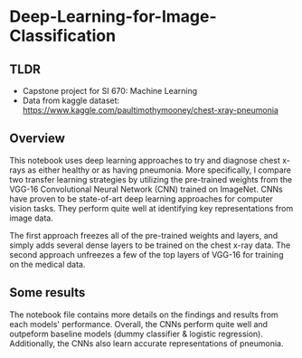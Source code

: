 # Deep-Learning-for-Image-Classification

## TLDR
* Capstone project for SI 670: Machine Learning
* Data from kaggle dataset: https://www.kaggle.com/paultimothymooney/chest-xray-pneumonia

## Overview
This notebook uses deep learning approaches to try and diagnose chest x-rays as either healthy or as having pneumonia. More specifically, I compare two transfer learning strategies by utilizing the pre-trained weights from the VGG-16 Convolutional Neural Network (CNN) trained on ImageNet. CNNs have proven to be state-of-art deep learning approaches for computer vision tasks. They perform quite well at identifying key representations from image data. 

The first approach freezes all of the pre-trained weights and layers, and simply adds several dense layers to be trained on the chest x-ray data. The second approach unfreezes a few of the top layers of VGG-16 for training on the medical data. 

## Some results
The notebook file contains more details on the findings and results from each models' performance. Overall, the CNNs perform quite well and outpeform baseline models (dummy classifier & logistic regression). Additionally, the CNNs also learn accurate representations of pneumonia.
